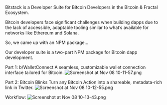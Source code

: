 Bitstack is a Developer Suite for Bitcoin Developers in the Bitcoin & Fractal Ecosystem.

Bitcoin developers face significant challenges when building dapps due to the lack of accessible, adaptable tooling similar to what’s available for networks like Ethereum and Solana.

So, we came up with an NPM package...

Our developer suite is a two-part NPM package for Bitcoin dapp development. 

Part 1: b/WalletConnect 
 A seamless, customizable wallet connection interface tailored for Bitcoin. 
![Screenshot at Nov 08 10-11-57.png](https://cdn.dorahacks.io/static/files/19309c1f7d186ffc2f3136f45de8c864.png)

Part 2: Bitcoin Blinks
Turn any Bitcoin Action into a shareable, metadata-rich link in Twitter.
![Screenshot at Nov 08 10-12-55.png](https://cdn.dorahacks.io/static/files/19309c30cca1d57fbf5c1594364bf764.png)

Workflow:
![Screenshot at Nov 08 10-13-43.png](https://cdn.dorahacks.io/static/files/19309c40918cf247ef37aff4477b4c0c.png)

